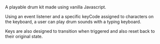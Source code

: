 A playable drum kit made using vanilla Javascript.

Using an event listener and a specific keyCode assigned to characters on the keyboard, a user can play drum sounds with a typing keyboard.

Keys are also designed to transition when triggered and also reset back to their original state.
